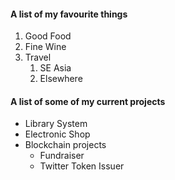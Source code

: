 #### A list of my favourite things
1. Good Food
2. Fine Wine
3. Travel
    1. SE Asia
    2. Elsewhere

#### A list of some of my current projects
* Library System
* Electronic Shop
* Blockchain projects
    * Fundraiser
    * Twitter Token Issuer
